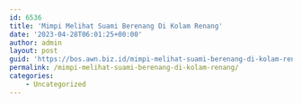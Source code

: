 ```yaml
---
id: 6536
title: 'Mimpi Melihat Suami Berenang Di Kolam Renang'
date: '2023-04-28T06:01:25+00:00'
author: admin
layout: post
guid: 'https://bos.awn.biz.id/mimpi-melihat-suami-berenang-di-kolam-renang/'
permalink: /mimpi-melihat-suami-berenang-di-kolam-renang/
categories:
    - Uncategorized
---
```



